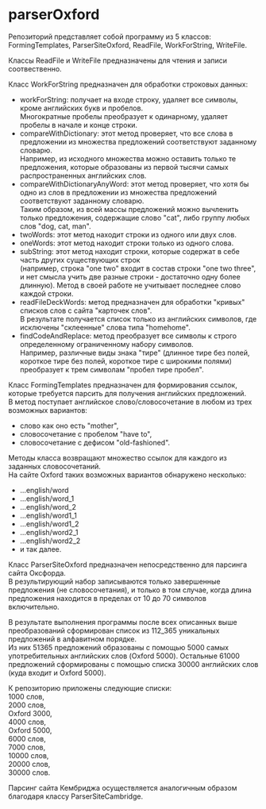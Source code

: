 # parserOxford
Репозиторий представляет собой программу из 5 классов:  
FormingTemplates, ParserSiteOxford, ReadFile, WorkForString, WriteFile.  
  
Классы ReadFile и WriteFile предназначены для чтения и записи соотвественно.
  
Класс WorkForString предназначен для обработки строковых данных:  
- workForString: получает на входе строку, удаляет все символы, кроме английских букв и пробелов.  
Многократные пробелы преобразует к одинарному, удаляет пробелы в начале и конце строки.  
- compareWithDictionary: этот метод проверяет, что все слова в предложении из множества предложений соответствуют заданному словарю.  
Например, из исходного множества можно оставить только те предложения, которые образованы из первой тысячи самых распространенных английских слов.  
- compareWithDictionaryAnyWord: этот метод проверяет, что хотя бы одно из слов в предложении из множества предложений соответствуют заданному словарю.  
Таким образом, из всей массы предложений можно вычленить только предложения, содержащие слово "cat", либо группу любых слов "dog, cat, man".  
- twoWords: этот метод находит строки из одного или двух слов.  
- oneWords: этот метод находит строки только из одного слова.  
- subString: этот метод находит строки, которые содержат в себе часть других существующих строк  
(например, строка "one two" входит в состав строки "one two three", и нет смысла учить две разные строки - достаточно одну более длинную).  Метод в своей работе не учитывает последнее слово каждой строки.  
- readFileDeckWords: метод предназначен для обработки "кривых" списков слов с сайта "карточек слов".  
В результате получается список только из английских символов, где исключены "склеенные" слова типа "homehome".  
- findCodeAndReplace: метод преобразует все символы к строго определенному ограниченному набору символов.  
Например, различные виды знака "тире" (длинное тире без полей, короткое тире без полей, короткое тире с широкими полями) преобразует к трем символам "пробел тире пробел".  

Класс FormingTemplates предназначен для формирования ссылок, которые требуется парсить для получения английских предложений.  
В метод поступает английское слово/словосочетание в любом из трех возможных вариантов:  
- слово как оно есть "mother",
- словосочетание с пробелом "have to",
- словосочетание с дефисом "old-fashioned".

Методы класса возвращают множество ссылок для каждого из заданных словосочетаний.  
На сайте Oxford таких возможных вариантов обнаружено несколько:  
- ...english/word
- ...english/word_1
- ...english/word_2
- ...english/word1_1
- ...english/word1_2
- ...english/word2_1
- ...english/word2_2
- и так далее.  

Класс ParserSiteOxford предназначен непосредственно для парсинга сайта Оксфорда.  
В результирующий набор записываются только завершенные предложения (не словосочетания), и только в том случае, когда длина предложения находится в пределах от 10 до 70 символов включительно.  

В результате выполнения программы после всех описанных выше преобразований сформирован список из 112_365 уникальных предложений в алфавитном порядке.  
Из них 51365 предложений образованы с помощью 5000 самых употребительных английских слов (Oxford 5000).
Остальные 61000 предложений сформированы с помощью списка 30000 английских слов (куда входит и Oxford 5000).  

К репозиторию приложены следующие списки:  
1000 слов,  
2000 слов,  
Oxford 3000,  
4000 слов,  
Oxford 5000,  
6000 слов,  
7000 слов,  
10000 слов,  
20000 слов,  
30000 слов.

Парсинг сайта Кембриджа осуществляется аналогичным образом благодаря классу ParserSiteCambridge.
